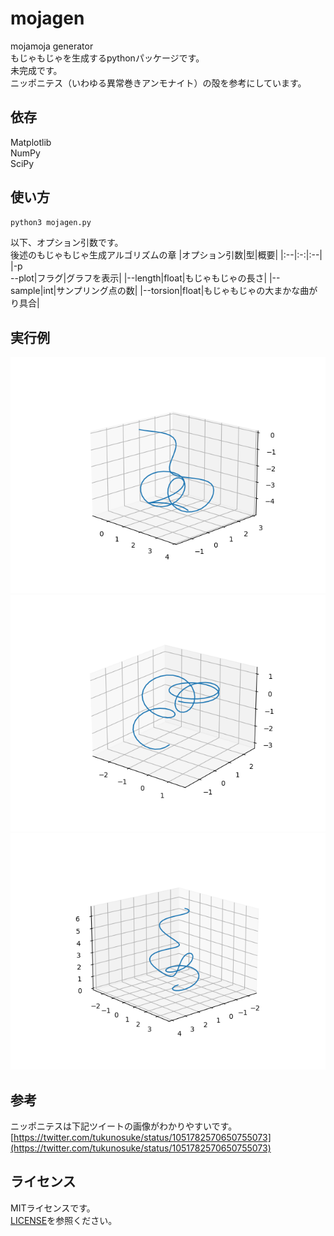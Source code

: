 # mojagen
mojamoja generator<br>
もじゃもじゃを生成するpythonパッケージです。<br>
未完成です。<br>
ニッポニテス（いわゆる異常巻きアンモナイト）の殻を参考にしています。


## 依存
Matplotlib<br>
NumPy<br>
SciPy


## 使い方
```bash
python3 mojagen.py
```
以下、オプション引数です。<br>
後述のもじゃもじゃ生成アルゴリズムの章
|オプション引数|型|概要|
|:--|:-:|:--|
|-p<br>--plot|フラグ|グラフを表示|
|--length|float|もじゃもじゃの長さ|
|--sample|int|サンプリング点の数|
|--torsion|float|もじゃもじゃの大まかな曲がり具合|

## 実行例
![実行例1](./.image/moja1.png)<br>
![実行例2](./.image/moja2.png)<br>
![実行例3](./.image/moja3.png)<br>


## 参考
ニッポニテスは下記ツイートの画像がわかりやすいです。<br>
[https://twitter.com/tukunosuke/status/1051782570650755073](https://twitter.com/tukunosuke/status/1051782570650755073)


## ライセンス
MITライセンスです。<br>
[LICENSE](./LICENSE)を参照ください。
